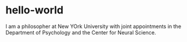 # hello-world
I am a philosopher at New YOrk University with joint appointments in the Department of Psychology and the Center for Neural Science.
